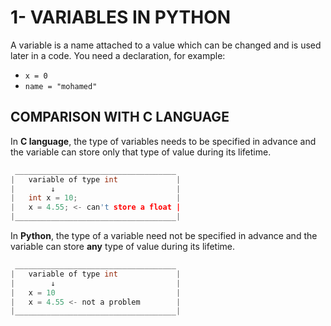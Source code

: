# 1- VARIABLES IN PYTHON

A variable is a name attached to a value which can be changed and is used later in a code.
You need a declaration, for example:

- `x = 0`
- `name = "mohamed"`

## COMPARISON WITH C LANGUAGE

In **C language**, the type of variables needs to be specified in advance and the variable can store only that type of value during its lifetime.

```c
 ____________________________________
|   variable of type int             |
|        ↓                           |
|   int x = 10;                      |
|   x = 4.55; <- can't store a float |
|____________________________________|

```

In **Python**, the type of a variable need not be specified in advance and the variable can store **any** type of value during its lifetime.

```c
 ____________________________________
|   variable of type int             |
|        ↓                           |
|   x = 10                           |
|   x = 4.55 <- not a problem        |
|____________________________________|

```